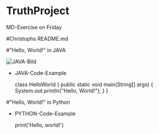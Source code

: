 # TruthProject
MD-Exercise on Friday

#Christophs README.md

#"Hello, World!" in JAVA

 ![JAVA-Bild](file://./JAVA.jpeg "JAVA-Bild") 

- JAVA-Code-Example

    class HelloWorld {
        public static void main(String[] args) {
            System.out.println("Hello, World!"); 
        }
    }

#"Hello, World!" in Python

- PYTHON-Code-Example

    print('Hello, world!')

